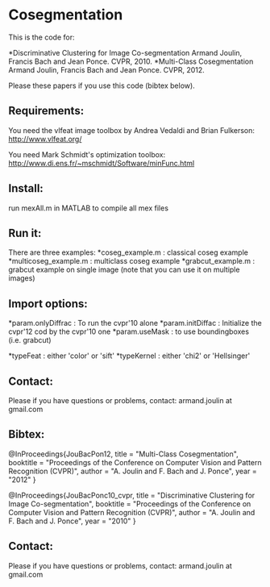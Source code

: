 # Cosegmentation
This is the code for:

*Discriminative Clustering for Image Co-segmentation
Armand Joulin, Francis Bach and Jean Ponce.
CVPR, 2010.
*Multi-Class Cosegmentation
Armand Joulin, Francis Bach and Jean Ponce.
CVPR, 2012.

Please these papers if you use this code (bibtex below).

## Requirements:

You need the vlfeat image toolbox by Andrea Vedaldi and Brian Fulkerson:
http://www.vlfeat.org/

You need Mark Schmidt's optimization toolbox:
http://www.di.ens.fr/~mschmidt/Software/minFunc.html

## Install:
run mexAll.m in MATLAB to compile all mex files

## Run it:
There are three examples:
*coseg_example.m : classical coseg example
*multicoseg_example.m : multiclass coseg example
*grabcut_example.m : grabcut example on single image (note that you can use it on multiple images)

## Import options:
*param.onlyDiffrac : To run the cvpr'10 alone 
*param.initDiffac : Initialize the cvpr'12 cod by the cvpr'10 one 
*param.useMask : to use boundingboxes (i.e. grabcut)

*typeFeat : either 'color' or 'sift'
*typeKernel : either 'chi2' or 'Hellsinger'

## Contact:
Please if you have questions or problems, contact:
armand.joulin at gmail.com

## Bibtex:
@InProceedings{JouBacPon12,
   title = "Multi-Class Cosegmentation",
   booktitle = "Proceedings of the Conference on Computer Vision and Pattern Recognition (CVPR)",
   author = "A. Joulin and F. Bach and J. Ponce",
   year = "2012"
}

@InProceedings{JouBacPonc10_cvpr,
   title = "Discriminative Clustering for Image Co-segmentation",
   booktitle = "Proceedings of the Conference on Computer Vision and Pattern Recognition (CVPR)",
   author = "A. Joulin and F. Bach and J. Ponce",
   year = "2010"
}

## Contact:
Please if you have questions or problems, contact:
armand.joulin at gmail.com


